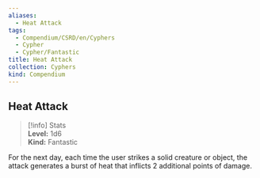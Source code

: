 ```yaml
---
aliases:
  - Heat Attack
tags:
  - Compendium/CSRD/en/Cyphers
  - Cypher
  - Cypher/Fantastic
title: Heat Attack
collection: Cyphers
kind: Compendium
---
```

## Heat Attack  
>[!info] Stats  
> **Level:** 1d6  
> **Kind:** Fantastic
  
For the next day, each time the user strikes a solid creature or object, the attack generates a burst of heat that inflicts 2 additional points of damage.